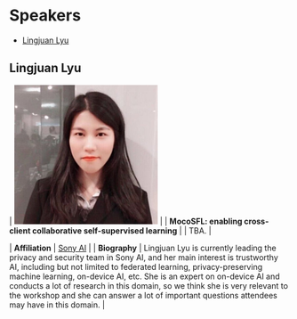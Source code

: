 
# Speakers

- [Lingjuan Lyu](#lingjuan-lyu)

## Lingjuan Lyu

| <img src="/speakers_pictures/Lingjuan_Lyu.jpeg" alt="Lingjuan Lyu" height="250px" /> |
| **MocoSFL: enabling cross-client collaborative self-supervised learning** |
| TBA. |

| **Affiliation** | [Sony AI](https://sites.google.com/view/lingjuan-lyu) |
| **Biography** | Lingjuan Lyu is currently leading the privacy and
security team in Sony AI, and her main interest is trustworthy AI, including but not
limited to federated learning, privacy-preserving machine learning, on-device AI, etc.
She is an expert on on-device AI and conducts a lot of research in this domain, so
we think she is very relevant to the workshop and she can answer a lot of important
questions attendees may have in this domain. | 
